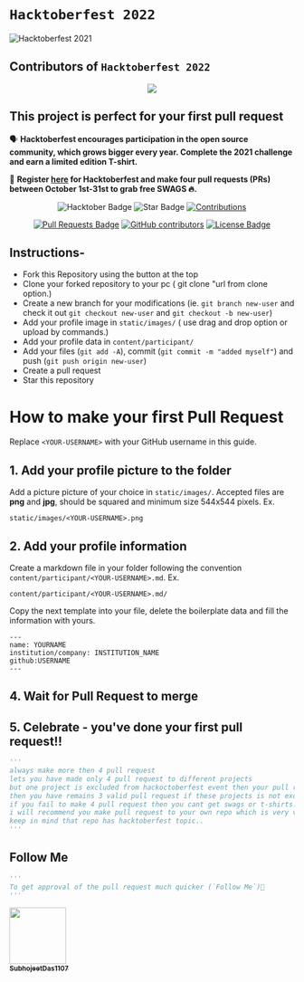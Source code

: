 # `Hacktoberfest 2022`
![Hacktoberfest 2021](static/logo.png)


## Contributors of `Hacktoberfest 2022`

<div align="center">

<a href="https://github.com/SubhojeetDas1107/Hacktoberfest2022/graphs/contributors">
  <img src="https://contrib.rocks/image?repo=SubhojeetDas1107/Hacktoberfest2022" />
</a>
  
  </div>

## This project is perfect for your first pull request

🗣 **Hacktoberfest encourages participation in the open source community, which grows bigger every year. Complete the 2021 challenge and earn a limited edition T-shirt.**

📢 **Register [here](https://hacktoberfest.digitalocean.com) for Hacktoberfest and make four pull requests (PRs) between October 1st-31st to grab free SWAGS 🔥.**

<div align="center">

<img src="https://img.shields.io/badge/hacktoberfest-2022-blueviolet" alt="Hacktober Badge"/>
 <img src="https://img.shields.io/static/v1?label=%F0%9F%8C%9F&message=If%20Useful&style=style=flat&color=BC4E99" alt="Star Badge"/>
 <a href="https://github.com/SubhojeetDas1107" ><img src="https://img.shields.io/badge/Contributions-welcome-violet.svg?style=flat&logo=git" alt="Contributions" /></a>

<a href="https://github.com/SubhojeetDas1107/hacktoberfest2022/pulls"><img src="https://img.shields.io/github/issues-pr/SubhojeetDas1107/hacktoberfest2022" alt="Pull Requests Badge"/></a>
<a href="https://github.com/SubhojeetDas1107/hacktoberfest2022/graphs/contributors"><img alt="GitHub contributors" src="https://img.shields.io/github/contributors/SubhojeetDas1107/hacktoberfest2022?color=2b9348"></a>
<a href="https://github.com/SubhojeetDas1107/hacktoberfest2022/blob/master/LICENSE"><img src="https://img.shields.io/github/license/SubhojeetDas1107/hacktoberfest2022?color=2b9348" alt="License Badge"/></a>

</div>

## Instructions-

- Fork this Repository using the button at the top
- Clone your forked repository to your pc ( git clone "url from clone option.)
- Create a new branch for your modifications (ie. `git branch new-user` and check it out `git checkout new-user` and `git checkout -b new-user`)
- Add your profile image in `static/images/` ( use drag and drop option or upload by commands.)
- Add your profile data in `content/participant/`
- Add your files (`git add -A`), commit (`git commit -m "added myself"`) and push (`git push origin new-user`)
- Create a pull request
- Star this repository

# How to make your first Pull Request

Replace `<YOUR-USERNAME>` with your GitHub username in this guide.

## 1. Add your profile picture to the folder

Add a picture picture of your choice in `static/images/`. Accepted files are **png** and **jpg**, should be squared and minimum size 544x544 pixels. Ex.

```
static/images/<YOUR-USERNAME>.png
```


## 2. Add your profile information

Create a markdown file in your folder following the convention `content/participant/<YOUR-USERNAME>.md`. Ex.

```
content/participant/<YOUR-USERNAME>.md/
```

Copy the next template into your file, delete the boilerplate data and fill the information with yours.

```
---
name: YOURNAME
institution/company: INSTITUTION_NAME
github:USERNAME
---
```

## 4. Wait for Pull Request to merge

## 5. Celebrate - you've done your first pull request!!

```py
'''
always make more then 4 pull request
lets you have made only 4 pull request to different projects
but one project is excluded from hackoctoberfest event then your pull request will not be count and 
then you have remains 3 valid pull request if these projects is not excluded.
if you fail to make 4 pull request then you cant get swags or t-shirts.
i will recommend you make pull request to your own repo which is very very saffest side for you..
keep in mind that repo has hacktoberfest topic..
'''
```

## Follow Me

```py
'''
To get approval of the pull request much quicker (`Follow Me`)🚀
'''
```

<tr><td align="center"><a href="https://github.com/SubhojeetDas1107"><kbd><img src="https://avatars3.githubusercontent.com/SubhojeetDas1107?size=100" width="100px;" alt=""/></kbd><br /><sub><b>SubhojeetDas1107</b></sub></a><br /></td>

</tr>
